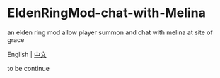 # EldenRingMod-chat-with-Melina

an elden ring mod allow player summon and chat with melina at site of grace

English | [中文](README-zhcn.md)

to be continue

